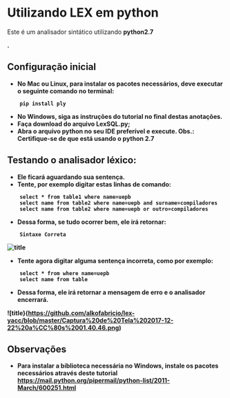 
# Utilizando LEX em python

Este é um analisador sintático utilizando <b>python2.7</p>.

## Configuração inicial
+ No <b>Mac</b> ou <b>Linux</b>, para instalar os pacotes necessários, deve executar o seguinte comando no terminal:
```
	pip install ply
```
+ No <b>Windows</b>, siga as instruções do tutorial no final destas anotações.
+ Faça download do arquivo <b>LexSQL.py</b>;
+ Abra o arquivo python no seu IDE preferível e execute. <b>Obs.: Certifique-se de que está usando o python 2.7</b>

## Testando o analisador léxico:
+ Ele ficará aguardando sua sentença.
+ Tente, por exemplo digitar estas linhas de comando:
```
	select * from table1 where name=uepb
	select name from table2 where name=uepb and surname=compiladores
	select name from table2 where name=uepb or outro=compiladores
```
+ Dessa forma, se tudo ocorrer bem, ele irá retornar:
```
	Sintaxe Correta
```

![title](https://github.com/alkofabricio/lex-yacc/blob/master/Captura%20de%20Tela%202017-12-22%20a%CC%80s%2001.40.03.png)
+ Tente agora digitar alguma sentença incorreta, como por exemplo:
```
	select * from where name=uepb
	select name from table
```
+ Dessa forma, ele irá retornar a mensagem de erro e o analisador encerrará.

![title}(https://github.com/alkofabricio/lex-yacc/blob/master/Captura%20de%20Tela%202017-12-22%20a%CC%80s%2001.40.46.png)

## Observações
+ Para instalar a biblioteca necessária no Windows, instale os pacotes necessários através deste tutorial
https://mail.python.org/pipermail/python-list/2011-March/600251.html
